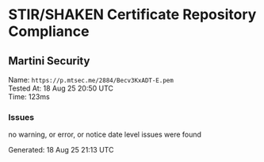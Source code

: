 # STIR/SHAKEN Certificate Repository Compliance

## Martini Security

Name: `https://p.mtsec.me/2884/Becv3KxADT-E.pem`\
Tested At: 18 Aug 25 20:50 UTC\
Time: 123ms

### Issues

no warning, or error, or notice date level issues were found

Generated: 18 Aug 25 21:13 UTC